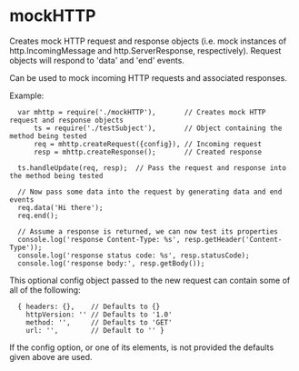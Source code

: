 mockHTTP
========
Creates mock HTTP request and response objects (i.e. mock instances of
http.IncomingMessage and http.ServerResponse, respectively). Request
objects will respond to 'data' and 'end' events.

Can be used to mock incoming HTTP requests and associated responses.

Example:

````
  var mhttp = require('./mockHTTP'),       // Creates mock HTTP request and response objects
      ts = require('./testSubject'),       // Object containing the method being tested
      req = mhttp.createRequest({config}), // Incoming request
      resp = mhttp.createResponse();       // Created response

  ts.handleUpdate(req, resp);  // Pass the request and response into the method being tested

  // Now pass some data into the request by generating data and end events
  req.data('Hi there');
  req.end();

  // Assume a response is returned, we can now test its properties
  console.log('response Content-Type: %s', resp.getHeader('Content-Type'));  
  console.log('response status code: %s', resp.statusCode);
  console.log('response body:', resp.getBody());   

````
  
This optional config object passed to the new request can contain some of all of the following:

````
  { headers: {},    // Defaults to {}
    httpVersion: '' // Defaults to '1.0'
    method: '',     // Defaults to 'GET'
    url: '',        // Default to '' }
````
    
If the config option, or one of its elements, is not provided the defaults given 
above are used.

